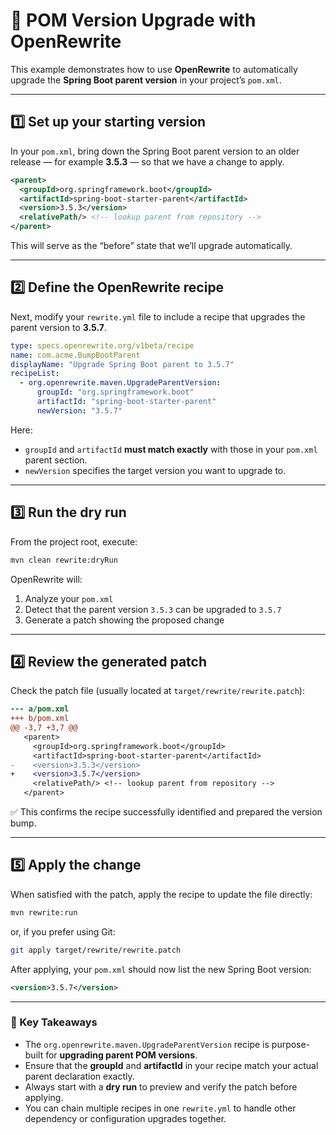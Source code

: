 # 🧩 POM Version Upgrade with OpenRewrite

This example demonstrates how to use **OpenRewrite** to automatically upgrade the **Spring Boot parent version** in your project’s `pom.xml`.

---

## 1️⃣ Set up your starting version

In your `pom.xml`, bring down the Spring Boot parent version to an older release — for example **3.5.3** — so that we have a change to apply.

```xml
<parent>
  <groupId>org.springframework.boot</groupId>
  <artifactId>spring-boot-starter-parent</artifactId>
  <version>3.5.3</version>
  <relativePath/> <!-- lookup parent from repository -->
</parent>
```

This will serve as the “before” state that we’ll upgrade automatically.

---

## 2️⃣ Define the OpenRewrite recipe

Next, modify your `rewrite.yml` file to include a recipe that upgrades the parent version to **3.5.7**.

```yaml
type: specs.openrewrite.org/v1beta/recipe
name: com.acme.BumpBootParent
displayName: "Upgrade Spring Boot parent to 3.5.7"
recipeList:
  - org.openrewrite.maven.UpgradeParentVersion:
      groupId: "org.springframework.boot"
      artifactId: "spring-boot-starter-parent"
      newVersion: "3.5.7"
```

Here:

* `groupId` and `artifactId` **must match exactly** with those in your `pom.xml` parent section.
* `newVersion` specifies the target version you want to upgrade to.

---

## 3️⃣ Run the dry run

From the project root, execute:

```bash
mvn clean rewrite:dryRun
```

OpenRewrite will:

1. Analyze your `pom.xml`
2. Detect that the parent version `3.5.3` can be upgraded to `3.5.7`
3. Generate a patch showing the proposed change

---

## 4️⃣ Review the generated patch

Check the patch file (usually located at `target/rewrite/rewrite.patch`):

```diff
--- a/pom.xml
+++ b/pom.xml
@@ -3,7 +3,7 @@
   <parent>
     <groupId>org.springframework.boot</groupId>
     <artifactId>spring-boot-starter-parent</artifactId>
-    <version>3.5.3</version>
+    <version>3.5.7</version>
     <relativePath/> <!-- lookup parent from repository -->
   </parent>
```

✅ This confirms the recipe successfully identified and prepared the version bump.

---

## 5️⃣ Apply the change

When satisfied with the patch, apply the recipe to update the file directly:

```bash
mvn rewrite:run
```

or, if you prefer using Git:

```bash
git apply target/rewrite/rewrite.patch
```

After applying, your `pom.xml` should now list the new Spring Boot version:

```xml
<version>3.5.7</version>
```

---

### 🧠 Key Takeaways

* The `org.openrewrite.maven.UpgradeParentVersion` recipe is purpose-built for **upgrading parent POM versions**.
* Ensure that the **groupId** and **artifactId** in your recipe match your actual parent declaration exactly.
* Always start with a **dry run** to preview and verify the patch before applying.
* You can chain multiple recipes in one `rewrite.yml` to handle other dependency or configuration upgrades together.


